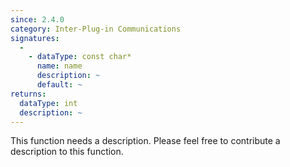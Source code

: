 ```yaml
---
since: 2.4.0
category: Inter-Plug-in Communications
signatures:
  -
    - dataType: const char*
      name: name
      description: ~
      default: ~
returns:
  dataType: int
  description: ~
---
```


This function needs a description. Please feel free to contribute a description to this function.
